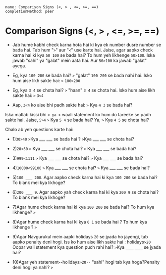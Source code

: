 ```ngMeta
name: Comparison Signs (<, > , <=, >=, ==)
completionMethod: peer
```

# Comparison Signs (<, > , <=, >=, ==)

- Jab hume kabhi check karna hota hai ki kya ek number dusre number se bada hai. Tab hum "`>`" aur "`<`" use karte hai. Jaise, agar aapko check karna hai ki kya `50 100` se bada hai? To hum yeh likhenge `50>100`. Iska jawab "sahi" ya "galat" mein aata hai. Aur `50>100` ka jawab 
"galat" ayega.

- Eg, kya `100 200` se bada hai?
`>` "galat" `100 200` se bada nahi hai:
Isko hum aise likh sakte hai:
`>` `100>200`

- Eg, kya `3 4` se chota hai?
`>` "haan" `3 4` se chota hai.
Isko hum aise likh sakte hai:
`>` `3<4`

- Aap, `3<4` ko aise bhi padh sakte hai:
`>` Kya `4 3` se bada hai?

Iska matlab kissi bhi `< ya >` waali statement ko hum do tareeke se padh sakte hai. Jaise, `5>4`
`>` Kya `5 4` se bada hai? Ya,
`>` Kya `4 5` se chota hai?
 
Chalo ab yeh questions karte hai:


- 1)`30>40`
`>`Kya ___  ___  se bada hai ?
`>`Kya ___  ___  se chota hai?
 
- 2)`20<50`
`>` Kya ___  ___  se chota hai?
`>` Kya ___ ___  se bada hai?

- 3)`999<1111`
`>` Kya ___ ___  se chota hai?
`>` Kya ___  ___ se bada hai?
 
- 4)`10000<99100`
`>` Kya ___  ___ se chota hai?
`>` Kya ___  ___ se bada hai?
 
- 5)`100 ___ 200`. Agar aapko check karna hai ki kya `100 200` se bada hai? To blank mei kya likhoge?


- 6)`200 ___ 9`. Agar aapko yah check karna hai ki kya `200 9` se chota hai? To blank mei kya likhoge? 
 
- 7)Agar hume check karna hai ki kya `100 200` se bada hai? To hum kya likhenge?
`>`
 
- 8)Agar hume check karna hai ki kya `0 1` se bada hai ? To hum kya likhenge ?
`>`
 
- 9)Agar Navgurukul mein aapki holidays `20` se jyada ho jayengi, tab aapko penalty deni hogi. Iss     ko hum aise likh sakte hai : 
holidays`>20`
Oopar wali statement kya question puch rahi hai?
`>`Kya ____  ____ se jyada hai?
 
- 10)Agar yeh statement--holidays`>20--` "sahi" hogi tab kya hoga?Penalty deni hogi ya nahi?
`>`